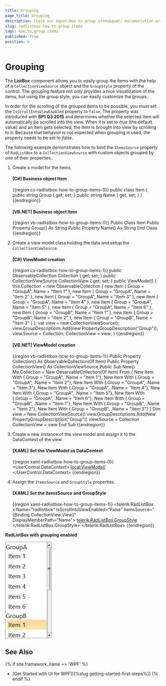 ```yaml
---
title: Grouping
page_title: Grouping
description: Check our &quot;How to group items&quot; documentation article for the RadListBox {{ site.framework_name }} control.
slug: radlistbox-how-to-group-items
tags: how,to,group,items
published: True
position: 6
---
```


# Grouping

The __ListBox__ component allows you to easily group the items with the help of a `CollectionViewSource` object and the `GroupStyle` property of the control. The grouping feature not only provides a nice visualization of the items, but using the group style, you can easily customize the groups.

In order for the scrolling of the grouped items to be possible, you must set the `IsScrollIntoViewEnabled` property to `false`. The property was introduced with __SP1 Q3 2015__ and determines whether the selected item will automatically be scrolled into the view. When it is set to *true* (the default value) and an item gets selected, the item is brought into view by scrolling to it. Because that behavior is not expected when grouping is used, the property needs to be set to *false*.

The following example demonstrates how to bind the `ItemsSource` property of `RadListBox` to a `CollectionViewSource` with custom objects grouped by one of their properties.

1. Create a model for the items.

	#### __[C#] Business object Item__  
	{{region cs-radlistbox-how-to-group-items-0}}
		public class Item
		{
			public string Group { get; set; }
			public string Name { get; set; }
		}
	{{endregion}}

	#### __[VB.NET] Business object Item__  
	{{region vb-radlistbox-how-to-group-items-0}}
		Public Class Item
			Public Property Group() As String
			Public Property Name() As String
		End Class
	{{endregion}}

2. Create a view model class holding the data and setup the `CollectionViewSource`. 

	#### __[C#] ViewModel creation__  
	{{region cs-radlistbox-how-to-group-items-1}}
		public ObservableCollection<Item> Collection { get; set; }
		public CollectionViewSource CollectionView { get; set; }
		public ViewModel()
		{
			this.Collection = new ObservableCollection<Item>
			{
				new Item { Group = "GroupA", Name = "Item 1" },
				new Item { Group = "GroupA", Name = "Item 2" },
				new Item { Group = "GroupA", Name = "Item 3" },
				new Item { Group = "GroupA", Name = "Item 4" },
				new Item { Group = "GroupA", Name = "Item 5" },
				new Item { Group = "GroupA", Name = "Item 6" },
				new Item { Group = "GroupB", Name = "Item 1" },
				new Item { Group = "GroupB", Name = "Item 2" },
				new Item { Group = "GroupB", Name = "Item 3" }
			};
			var view = new CollectionViewSource();
			view.GroupDescriptions.Add(new PropertyGroupDescription("Group"));
			view.Source = Collection;
			CollectionView = view;
		}
	{{endregion}}

	#### __[VB.NET] ViewModel creation__  
	{{region vb-radlistbox-how-to-group-items-1}}
		Public Property Collection() As ObservableCollection(Of Item)
		Public Property CollectionView() As CollectionViewSource
		Public Sub New()
			Me.Collection = New ObservableCollection(Of Item) From {
				New Item With {.Group = "GroupA", .Name = "Item 1"},
				New Item With {.Group = "GroupA", .Name = "Item 2"},
				New Item With {.Group = "GroupA", .Name = "Item 3"},
				New Item With {.Group = "GroupA", .Name = "Item 4"},
				New Item With {.Group = "GroupA", .Name = "Item 5"},
				New Item With {.Group = "GroupA", .Name = "Item 6"},
				New Item With {.Group = "GroupB", .Name = "Item 1"},
				New Item With {.Group = "GroupB", .Name = "Item 2"},
				New Item With {.Group = "GroupB", .Name = "Item 3"}
			}
			Dim view = New CollectionViewSource()
			view.GroupDescriptions.Add(New PropertyGroupDescription("Group"))
			view.Source = Collection
			CollectionView = view
		End Sub
	{{endregion}}

3. Create a new instance of the view model and assign it to the DataContext of the view.

	#### __[XAML] Set the ViewModel as DataContext__  
	{{region xaml-radlistbox-how-to-group-items-0}}
		<UserControl.DataContext>
			<local:ViewModel/>
		</UserControl.DataContext>
	{{endregion}}

4. Assign the `ItemsSource` and `GroupStyle` properties.

	#### __[XAML] Set the ItemsSource and GroupStyle__  
	{{region xaml-radlistbox-how-to-group-items-1}}
		<telerik:RadListBox x:Name="radlistbox" IsScrollIntoViewEnabled="False"
								ItemsSource="{Binding CollectionView.View}"  
								DisplayMemberPath="Name">
			<telerik:RadListBox.GroupStyle>
				<GroupStyle/>
			</telerik:RadListBox.GroupStyle>
		</telerik:RadListBox>
	{{endregion}}

__RadListBox with grouping enabled__

![A picture showing RadListBox with its data grouped](images/radlistbox_how_to_group_items_01.png)
	
## See Also  
{% if site.framework_name == 'WPF' %}
 * [Get Started with UI for WPF]({%slug getting-started-first-steps%})
{% endif %}
